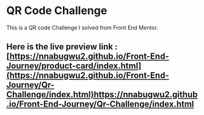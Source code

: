 # QR Code Challenge
This is a QR code Challenge I solved from Front End Mentor.

## Here is the live preview link : [https://nnabugwu2.github.io/Front-End-Journey/product-card/index.html](https://nnabugwu2.github.io/Front-End-Journey/Qr-Challenge/index.html)https://nnabugwu2.github.io/Front-End-Journey/Qr-Challenge/index.html
